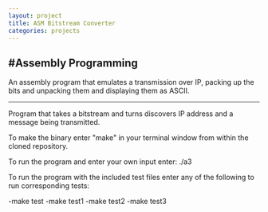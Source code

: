 ```yaml
---
layout: project
title: ASM Bitstream Converter
categories: projects
---
```


#Assembly Programming
---
 
An assembly program that emulates a transmission over IP, packing up the bits and unpacking them and displaying them as ASCII.

---
 
 Program that takes a bitstream and turns discovers IP address and a message being transmitted.
  
  To make the binary enter "make" in your terminal window from within the cloned repository.

  To run the program and enter your own input enter: ./a3

To run the program with the included test files enter any of the following to run corresponding tests:

-make test
-make test1
-make test2
-make test3